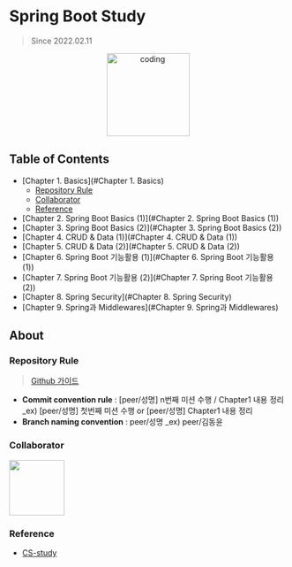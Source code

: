 # Spring Boot Study

> Since 2022.02.11

<p align="center">
  <img src="https://blog.kakaocdn.net/dn/bTUS0r/btqCtYkkVjX/d3KozubgCSWLv1X9V5lbY1/img.png" alt="coding" width="150px" />
</p>

## Table of Contents

- [Chapter 1. Basics](#Chapter 1. Basics)
  - [Repository Rule](#repository-rule)
  - [Collaborator](#collaborator)
  - [Reference](#reference)
- [Chapter 2. Spring Boot Basics (1)](#Chapter 2. Spring Boot Basics (1))
- [Chapter 3. Spring Boot Basics (2)](#Chapter 3. Spring Boot Basics (2))
- [Chapter 4. CRUD & Data (1)](#Chapter 4. CRUD & Data (1))
- [Chapter 5. CRUD & Data (2)](#Chapter 5. CRUD & Data (2))
- [Chapter 6. Spring Boot 기능활용 (1)](#Chapter 6. Spring Boot 기능활용 (1))
- [Chapter 7. Spring Boot 기능활용 (2)](#Chapter 7. Spring Boot 기능활용 (2))
- [Chapter 8. Spring Security](#Chapter 8. Spring Security)
- [Chapter 9. Spring과 Middlewares](#Chapter 9. Spring과 Middlewares)

## About


### Repository Rule

> [Github 가이드](https://www.notion.so/Github-Study-2bac0600e75d477e828e96ab319f0247)

- **Commit convention rule** : [peer/성명] n번째 미션 수행 / Chapter1 내용 정리 _ex) [peer/성명] 첫번째 미션 수행 or [peer/성명] Chapter1 내용 정리
- **Branch naming convention** : peer/성명 _ex) peer/김동윤

### Collaborator

<p>
<a href="https://github.com/myway00">
  <img src="https://github.com/myway00.png" width="100">
</a>

</p>

### Reference

- [CS-study](https://github.com/Seogeurim/CS-study#repository-rule)


